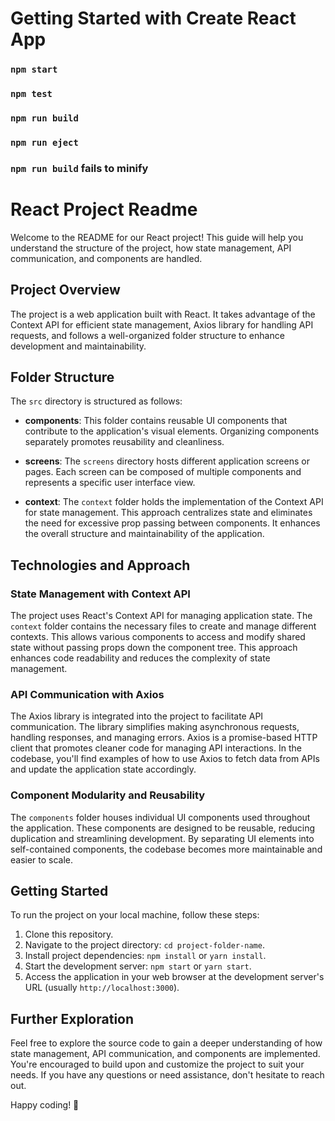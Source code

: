 # Getting Started with Create React App

### `npm start`

### `npm test`

### `npm run build`

### `npm run eject`

### `npm run build` fails to minify



# React Project Readme

Welcome to the README for our React project! This guide will help you understand the structure of the project, how state management, API communication, and components are handled.

## Project Overview

The project is a web application built with React. It takes advantage of the Context API for efficient state management, Axios library for handling API requests, and follows a well-organized folder structure to enhance development and maintainability.

## Folder Structure

The `src` directory is structured as follows:

- **components**: This folder contains reusable UI components that contribute to the application's visual elements. Organizing components separately promotes reusability and cleanliness.

- **screens**: The `screens` directory hosts different application screens or pages. Each screen can be composed of multiple components and represents a specific user interface view.

- **context**: The `context` folder holds the implementation of the Context API for state management. This approach centralizes state and eliminates the need for excessive prop passing between components. It enhances the overall structure and maintainability of the application.

## Technologies and Approach

### State Management with Context API

The project uses React's Context API for managing application state. The `context` folder contains the necessary files to create and manage different contexts. This allows various components to access and modify shared state without passing props down the component tree. This approach enhances code readability and reduces the complexity of state management.

### API Communication with Axios

The Axios library is integrated into the project to facilitate API communication. The library simplifies making asynchronous requests, handling responses, and managing errors. Axios is a promise-based HTTP client that promotes cleaner code for managing API interactions. In the codebase, you'll find examples of how to use Axios to fetch data from APIs and update the application state accordingly.

### Component Modularity and Reusability

The `components` folder houses individual UI components used throughout the application. These components are designed to be reusable, reducing duplication and streamlining development. By separating UI elements into self-contained components, the codebase becomes more maintainable and easier to scale.

## Getting Started

To run the project on your local machine, follow these steps:

1. Clone this repository.
2. Navigate to the project directory: `cd project-folder-name`.
3. Install project dependencies: `npm install` or `yarn install`.
4. Start the development server: `npm start` or `yarn start`.
5. Access the application in your web browser at the development server's URL (usually `http://localhost:3000`).

## Further Exploration

Feel free to explore the source code to gain a deeper understanding of how state management, API communication, and components are implemented. You're encouraged to build upon and customize the project to suit your needs. If you have any questions or need assistance, don't hesitate to reach out.

Happy coding! 🚀